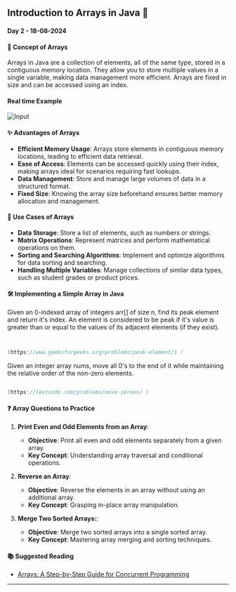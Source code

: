 ## Introduction to Arrays in Java 🚀

#### Day 2 - 18-08-2024

#### **📖 Concept of Arrays**

Arrays in Java are a collection of elements, all of the same type, stored in a contiguous memory location. They allow you to store multiple values in a single variable, making data management more efficient. Arrays are fixed in size and can be accessed using an index.

#### **Real time Example**
![Input](images/array.jpeg)


#### **✨ Advantages of Arrays**

- **Efficient Memory Usage**: Arrays store elements in contiguous memory locations, leading to efficient data retrieval.
- **Ease of Access**: Elements can be accessed quickly using their index, making arrays ideal for scenarios requiring fast lookups.
- **Data Management**: Store and manage large volumes of data in a structured format.
- **Fixed Size**: Knowing the array size beforehand ensures better memory allocation and management.

#### **🌟 Use Cases of Arrays**

- **Data Storage**: Store a list of elements, such as numbers or strings.
- **Matrix Operations**:  Represent matrices and perform mathematical operations on them.
- **Sorting and Searching Algorithms**: Implement and optimize algorithms for data sorting and searching.
- **Handling Multiple Variables**: Manage collections of similar data types, such as student grades or product prices.


#### **🛠️ Implementing a Simple Array in Java**

Given an 0-indexed array of integers arr[] of size n, find its peak element and return it's index. An element is considered to be peak if it's value is greater than or equal to the values of its adjacent elements (if they exist).

```java


(https://www.geeksforgeeks.org/problems/peak-element/1 )
```
Given an integer array nums, move all 0's to the end of it while maintaining the relative order of the non-zero elements.
```java

(https://leetcode.com/problems/move-zeroes/ )
```


#### **❓ Array Questions to Practice**

1. **Print Even and Odd Elements from an Array**:

   - **Objective**: Print all even and odd elements separately from a given array.
   - **Key Concept**: Understanding array traversal and conditional operations.

2. **Reverse an Array**:

   - **Objective**: Reverse the elements in an array without using an additional array.
   - **Key Concept**: Grasping in-place array manipulation.

3. **Merge Two Sorted Arrays:**:
   - **Objective**: Merge two sorted arrays into a single sorted array.
   - **Key Concept**: Mastering array merging and sorting techniques.

#### **📚 Suggested Reading**

- [Arrays: A Step-by-Step Guide for Concurrent Programming](https://www.geeksforgeeks.org/array-data-structure-guide/#types-of-array-data-structures )

---
